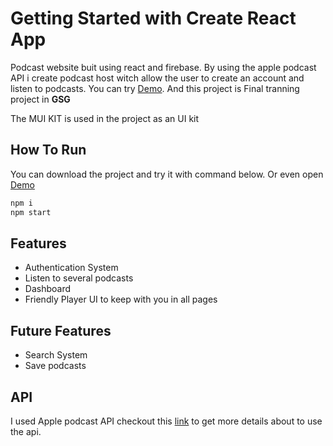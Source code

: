 # Getting Started with Create React App

Podcast website buit using react and firebase. By using the apple podcast API i create podcast host witch allow the user to create an account and listen to podcasts. You can try [Demo](https://ahmadeleiwa.github.io/Podcast/). And this project is Final tranning project in **GSG**

The MUI KIT is used in the project as an UI kit
## How To Run 
You can download the project and try it with command below. Or even open [Demo](https://ahmadeleiwa.github.io/Podcast/) 
```bash
npm i 
npm start
```
## Features
* Authentication System
* Listen to several podcasts
* Dashboard
* Friendly Player UI to keep with you in all pages
## Future Features
* Search System
* Save podcasts
## API 
I used Apple podcast API checkout this [link](https://performance-partners.apple.com/search-api) to get more details about to use the api.
